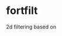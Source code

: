 fortfilt
===
2d filtering based on
[](http://blog.ivank.net/fastest-gaussian-blur.html)
[](http://elynxsdk.free.fr/ext-docs/Blur/Fast_box_blur.pdf)
